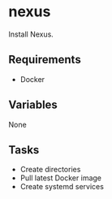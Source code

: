# nexus

Install Nexus.

## Requirements

* Docker

## Variables

None

## Tasks

* Create directories
* Pull latest Docker image
* Create systemd services
